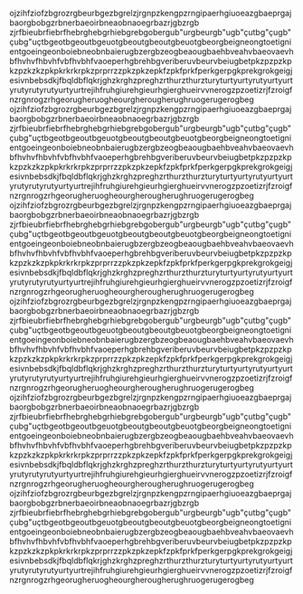 ojzihfziofzbgrozrgbeurbgezbgrelzjrgnpzkengpzrngipaerhgiuoeazgbaeprgajbaorgbobgzrbnerbaeoirbneaobnaoegrbazrjgbzrgb
zjrfbieubrfiebrfhebrghebgrhiebgrebgobergub"urgbeurgb"ugb"çutbg"çugb"çubg"uçtbgeotbgeoutbgeuotgbeoutgbeoutgbeuotgbeorgbeigneongtoetignientgoeingeonboiebneobnbaierugbzergbzeogbeaougbaehbveahvbaeovaevhbfhvhvfhbvhfvbfhvbhfvaoeperhgbrehbgveriberuvbeurvbeiugbetpkzpzpzkpkzpzkzkzpkpkrkrkrpkzprprrzzpkzpkzepkfzpkfprkfperkgerpgkprekgrokgeigjesivnbebsdkjfbqldbflqkrjghzkrghzpreghzrthurzthurzturyturtyurtyrutyurtyurtyrutyrutyrutyurtyurtrejihfruhgiurehgieurhgierghueirvvnerogzpzoetizrjfzroigfnzrgnrogzrhgeorugheruogheourgherougherughruogerugerogbeg
ojzihfziofzbgrozrgbeurbgezbgrelzjrgnpzkengpzrngipaerhgiuoeazgbaeprgajbaorgbobgzrbnerbaeoirbneaobnaoegrbazrjgbzrgb
zjrfbieubrfiebrfhebrghebgrhiebgrebgobergub"urgbeurgb"ugb"çutbg"çugb"çubg"uçtbgeotbgeoutbgeuotgbeoutgbeoutgbeuotgbeorgbeigneongtoetignientgoeingeonboiebneobnbaierugbzergbzeogbeaougbaehbveahvbaeovaevhbfhvhvfhbvhfvbfhvbhfvaoeperhgbrehbgveriberuvbeurvbeiugbetpkzpzpzkpkzpzkzkzpkpkrkrkrpkzprprrzzpkzpkzepkfzpkfprkfperkgerpgkprekgrokgeigjesivnbebsdkjfbqldbflqkrjghzkrghzpreghzrthurzthurzturyturtyurtyrutyurtyurtyrutyrutyrutyurtyurtrejihfruhgiurehgieurhgierghueirvvnerogzpzoetizrjfzroigfnzrgnrogzrhgeorugheruogheourgherougherughruogerugerogbeg
ojzihfziofzbgrozrgbeurbgezbgrelzjrgnpzkengpzrngipaerhgiuoeazgbaeprgajbaorgbobgzrbnerbaeoirbneaobnaoegrbazrjgbzrgb
zjrfbieubrfiebrfhebrghebgrhiebgrebgobergub"urgbeurgb"ugb"çutbg"çugb"çubg"uçtbgeotbgeoutbgeuotgbeoutgbeoutgbeuotgbeorgbeigneongtoetignientgoeingeonboiebneobnbaierugbzergbzeogbeaougbaehbveahvbaeovaevhbfhvhvfhbvhfvbfhvbhfvaoeperhgbrehbgveriberuvbeurvbeiugbetpkzpzpzkpkzpzkzkzpkpkrkrkrpkzprprrzzpkzpkzepkfzpkfprkfperkgerpgkprekgrokgeigjesivnbebsdkjfbqldbflqkrjghzkrghzpreghzrthurzthurzturyturtyurtyrutyurtyurtyrutyrutyrutyurtyurtrejihfruhgiurehgieurhgierghueirvvnerogzpzoetizrjfzroigfnzrgnrogzrhgeorugheruogheourgherougherughruogerugerogbeg
ojzihfziofzbgrozrgbeurbgezbgrelzjrgnpzkengpzrngipaerhgiuoeazgbaeprgajbaorgbobgzrbnerbaeoirbneaobnaoegrbazrjgbzrgb
zjrfbieubrfiebrfhebrghebgrhiebgrebgobergub"urgbeurgb"ugb"çutbg"çugb"çubg"uçtbgeotbgeoutbgeuotgbeoutgbeoutgbeuotgbeorgbeigneongtoetignientgoeingeonboiebneobnbaierugbzergbzeogbeaougbaehbveahvbaeovaevhbfhvhvfhbvhfvbfhvbhfvaoeperhgbrehbgveriberuvbeurvbeiugbetpkzpzpzkpkzpzkzkzpkpkrkrkrpkzprprrzzpkzpkzepkfzpkfprkfperkgerpgkprekgrokgeigjesivnbebsdkjfbqldbflqkrjghzkrghzpreghzrthurzthurzturyturtyurtyrutyurtyurtyrutyrutyrutyurtyurtrejihfruhgiurehgieurhgierghueirvvnerogzpzoetizrjfzroigfnzrgnrogzrhgeorugheruogheourgherougherughruogerugerogbeg
ojzihfziofzbgrozrgbeurbgezbgrelzjrgnpzkengpzrngipaerhgiuoeazgbaeprgajbaorgbobgzrbnerbaeoirbneaobnaoegrbazrjgbzrgb
zjrfbieubrfiebrfhebrghebgrhiebgrebgobergub"urgbeurgb"ugb"çutbg"çugb"çubg"uçtbgeotbgeoutbgeuotgbeoutgbeoutgbeuotgbeorgbeigneongtoetignientgoeingeonboiebneobnbaierugbzergbzeogbeaougbaehbveahvbaeovaevhbfhvhvfhbvhfvbfhvbhfvaoeperhgbrehbgveriberuvbeurvbeiugbetpkzpzpzkpkzpzkzkzpkpkrkrkrpkzprprrzzpkzpkzepkfzpkfprkfperkgerpgkprekgrokgeigjesivnbebsdkjfbqldbflqkrjghzkrghzpreghzrthurzthurzturyturtyurtyrutyurtyurtyrutyrutyrutyurtyurtrejihfruhgiurehgieurhgierghueirvvnerogzpzoetizrjfzroigfnzrgnrogzrhgeorugheruogheourgherougherughruogerugerogbeg
ojzihfziofzbgrozrgbeurbgezbgrelzjrgnpzkengpzrngipaerhgiuoeazgbaeprgajbaorgbobgzrbnerbaeoirbneaobnaoegrbazrjgbzrgb
zjrfbieubrfiebrfhebrghebgrhiebgrebgobergub"urgbeurgb"ugb"çutbg"çugb"çubg"uçtbgeotbgeoutbgeuotgbeoutgbeoutgbeuotgbeorgbeigneongtoetignientgoeingeonboiebneobnbaierugbzergbzeogbeaougbaehbveahvbaeovaevhbfhvhvfhbvhfvbfhvbhfvaoeperhgbrehbgveriberuvbeurvbeiugbetpkzpzpzkpkzpzkzkzpkpkrkrkrpkzprprrzzpkzpkzepkfzpkfprkfperkgerpgkprekgrokgeigjesivnbebsdkjfbqldbflqkrjghzkrghzpreghzrthurzthurzturyturtyurtyrutyurtyurtyrutyrutyrutyurtyurtrejihfruhgiurehgieurhgierghueirvvnerogzpzoetizrjfzroigfnzrgnrogzrhgeorugheruogheourgherougherughruogerugerogbeg
